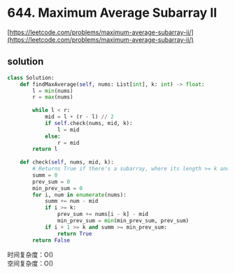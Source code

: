 # 644. Maximum Average Subarray II
[https://leetcode.com/problems/maximum-average-subarray-ii/](https://leetcode.com/problems/maximum-average-subarray-ii/)


## solution

```python
class Solution:
    def findMaxAverage(self, nums: List[int], k: int) -> float:
        l = min(nums)
        r = max(nums)
        
        while l < r:
            mid = l + (r - l) // 2
            if self.check(nums, mid, k):
                l = mid
            else:
                r = mid
        return l
    
    def check(self, nums, mid, k):
        # Returns True if there's a subarray, where its length >= k and its average sum >= m
        summ = 0
        prev_sum = 0
        min_prev_sum = 0
        for i, num in enumerate(nums):
            summ += num - mid
            if i >= k:
                prev_sum += nums[i - k] - mid
                min_prev_sum = min(min_prev_sum, prev_sum)
            if i + 1 >= k and summ >= min_prev_sum:
                return True
        return False
```
时间复杂度：O() <br>
空间复杂度：O()
